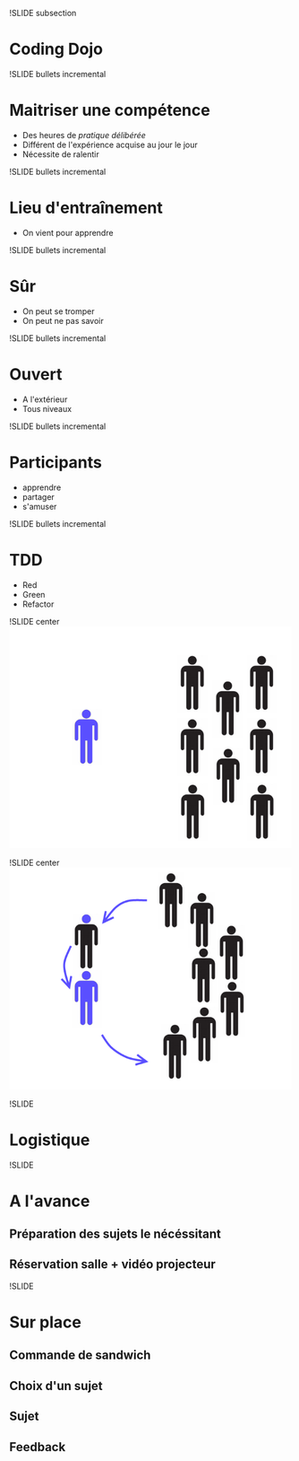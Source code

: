 ﻿!SLIDE subsection
# Coding Dojo

!SLIDE bullets incremental
# Maitriser une compétence
* Des heures de *pratique délibérée*
* Différent de l'expérience acquise au jour le jour
* Nécessite de ralentir

!SLIDE bullets incremental
# Lieu d'entraînement
* On vient pour apprendre

!SLIDE bullets incremental
# Sûr
* On peut se tromper
* On peut ne pas savoir

!SLIDE bullets incremental
# Ouvert
* A l'extérieur
* Tous niveaux

!SLIDE bullets incremental
# Participants
* apprendre
* partager
* s'amuser

!SLIDE bullets incremental
# TDD
* <span class="red">Red</span>
* <span class="green">Green</span>
* Refactor

!SLIDE center
![Kata](Kata.png)

!SLIDE center
![Randori](Randori.png)

!SLIDE
# Logistique

!SLIDE
# A l'avance
## Préparation des sujets le nécéssitant
## Réservation salle + vidéo projecteur

!SLIDE
# Sur place
## Commande de sandwich
## Choix d'un sujet
## Sujet
## Feedback
